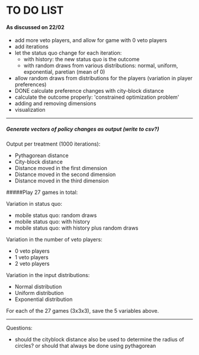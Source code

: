 # TO DO LIST
#### As discussed on 22/02
* add more veto players, and allow for game with 0 veto players
* add iterations
* let the status quo change for each iteration:
	* with history: the new status quo is the outcome
	* with random draws from various distributions: normal, uniform, exponential, paretian (mean of 0)
* allow random draws from distributions for the players (variation in player preferences)
* DONE calculate preference changes with city-block distance
* calculate the outcome properly: 'constrained optimization problem'
* adding and removing dimensions
* visualization

--------------------------------------

##### Generate vectors of policy changes as output (write to csv?)
Output per treatment (1000 iterations):
* Pythagorean distance
* City-block distance
* Distance moved in the first dimension
* Distance moved in the second dimension
* Distance moved in the third dimension

#####Play 27 games in total: 

Variation in status quo: 
* mobile status quo: random draws
* mobile status quo: with history
* mobile status quo: with history plus random draws

Variation in the number of veto players:
* 0 veto players
* 1 veto players
* 2 veto players

Variation in the input distributions:
* Normal distribution
* Uniform distribution
* Exponential distribution

For each of the 27 games (3x3x3), save the 5 variables above.

-------------------------------------

Questions:
* should the cityblock distance also be used to determine the radius of circles? or should that always be done using pythagorean